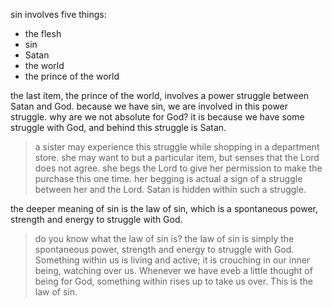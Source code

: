 sin involves five things:
- the flesh
- sin
- Satan
- the world
- the prince of the world

the last item, the prince of the world, involves a power struggle between Satan and
God. because we have sin, we are involved in this power struggle. why are we not
absolute for God? it is because we have some struggle with God, and behind this
struggle is Satan.

> a sister may experience this struggle while shopping in a department store. she may want to but a particular item, but senses that the Lord does not agree. she begs the Lord to give her permission to make the purchase this one time. her begging is actual a sign of a struggle between her and the Lord. Satan is hidden within such a struggle.

the deeper meaning of sin is the law of sin, which is a spontaneous power, strength and energy to struggle with God.

> do you know what the law of sin is? the law of sin is simply the spontaneous power, strength and energy to struggle with God. Something within us is living and active; it is crouching in our inner being, watching over us. Whenever we have eveb a little thought of being for God, something within rises up to take us over. This is the law of sin.
